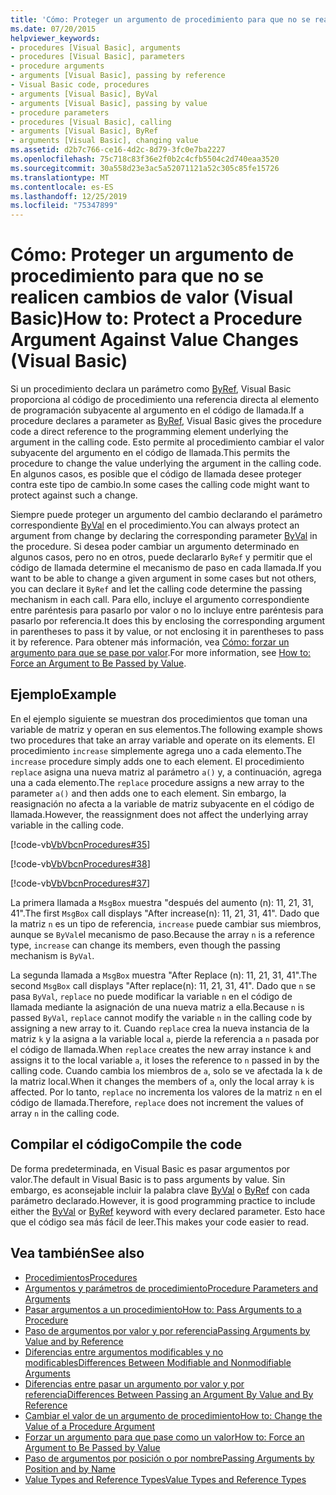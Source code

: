 ```yaml
---
title: 'Cómo: Proteger un argumento de procedimiento para que no se realicen cambios de valor'
ms.date: 07/20/2015
helpviewer_keywords:
- procedures [Visual Basic], arguments
- procedures [Visual Basic], parameters
- procedure arguments
- arguments [Visual Basic], passing by reference
- Visual Basic code, procedures
- arguments [Visual Basic], ByVal
- arguments [Visual Basic], passing by value
- procedure parameters
- procedures [Visual Basic], calling
- arguments [Visual Basic], ByRef
- arguments [Visual Basic], changing value
ms.assetid: d2b7c766-ce16-4d2c-8d79-3fc0e7ba2227
ms.openlocfilehash: 75c718c83f36e2f0b2c4cfb5504c2d740eaa3520
ms.sourcegitcommit: 30a558d23e3ac5a52071121a52c305c85fe15726
ms.translationtype: MT
ms.contentlocale: es-ES
ms.lasthandoff: 12/25/2019
ms.locfileid: "75347899"
---
```

# <a name="how-to-protect-a-procedure-argument-against-value-changes-visual-basic"></a><span data-ttu-id="eeae1-102">Cómo: Proteger un argumento de procedimiento para que no se realicen cambios de valor (Visual Basic)</span><span class="sxs-lookup"><span data-stu-id="eeae1-102">How to: Protect a Procedure Argument Against Value Changes (Visual Basic)</span></span>
<span data-ttu-id="eeae1-103">Si un procedimiento declara un parámetro como [ByRef](../../../../visual-basic/language-reference/modifiers/byref.md), Visual Basic proporciona al código de procedimiento una referencia directa al elemento de programación subyacente al argumento en el código de llamada.</span><span class="sxs-lookup"><span data-stu-id="eeae1-103">If a procedure declares a parameter as [ByRef](../../../../visual-basic/language-reference/modifiers/byref.md), Visual Basic gives the procedure code a direct reference to the programming element underlying the argument in the calling code.</span></span> <span data-ttu-id="eeae1-104">Esto permite al procedimiento cambiar el valor subyacente del argumento en el código de llamada.</span><span class="sxs-lookup"><span data-stu-id="eeae1-104">This permits the procedure to change the value underlying the argument in the calling code.</span></span> <span data-ttu-id="eeae1-105">En algunos casos, es posible que el código de llamada desee proteger contra este tipo de cambio.</span><span class="sxs-lookup"><span data-stu-id="eeae1-105">In some cases the calling code might want to protect against such a change.</span></span>  
  
 <span data-ttu-id="eeae1-106">Siempre puede proteger un argumento del cambio declarando el parámetro correspondiente [ByVal](../../../../visual-basic/language-reference/modifiers/byval.md) en el procedimiento.</span><span class="sxs-lookup"><span data-stu-id="eeae1-106">You can always protect an argument from change by declaring the corresponding parameter [ByVal](../../../../visual-basic/language-reference/modifiers/byval.md) in the procedure.</span></span> <span data-ttu-id="eeae1-107">Si desea poder cambiar un argumento determinado en algunos casos, pero no en otros, puede declararlo `ByRef` y permitir que el código de llamada determine el mecanismo de paso en cada llamada.</span><span class="sxs-lookup"><span data-stu-id="eeae1-107">If you want to be able to change a given argument in some cases but not others, you can declare it `ByRef` and let the calling code determine the passing mechanism in each call.</span></span> <span data-ttu-id="eeae1-108">Para ello, incluye el argumento correspondiente entre paréntesis para pasarlo por valor o no lo incluye entre paréntesis para pasarlo por referencia.</span><span class="sxs-lookup"><span data-stu-id="eeae1-108">It does this by enclosing the corresponding argument in parentheses to pass it by value, or not enclosing it in parentheses to pass it by reference.</span></span> <span data-ttu-id="eeae1-109">Para obtener más información, vea [Cómo: forzar un argumento para que se pase por valor](./how-to-force-an-argument-to-be-passed-by-value.md).</span><span class="sxs-lookup"><span data-stu-id="eeae1-109">For more information, see [How to: Force an Argument to Be Passed by Value](./how-to-force-an-argument-to-be-passed-by-value.md).</span></span>  
  
## <a name="example"></a><span data-ttu-id="eeae1-110">Ejemplo</span><span class="sxs-lookup"><span data-stu-id="eeae1-110">Example</span></span>  
 <span data-ttu-id="eeae1-111">En el ejemplo siguiente se muestran dos procedimientos que toman una variable de matriz y operan en sus elementos.</span><span class="sxs-lookup"><span data-stu-id="eeae1-111">The following example shows two procedures that take an array variable and operate on its elements.</span></span> <span data-ttu-id="eeae1-112">El procedimiento `increase` simplemente agrega uno a cada elemento.</span><span class="sxs-lookup"><span data-stu-id="eeae1-112">The `increase` procedure simply adds one to each element.</span></span> <span data-ttu-id="eeae1-113">El procedimiento `replace` asigna una nueva matriz al parámetro `a()` y, a continuación, agrega una a cada elemento.</span><span class="sxs-lookup"><span data-stu-id="eeae1-113">The `replace` procedure assigns a new array to the parameter `a()` and then adds one to each element.</span></span> <span data-ttu-id="eeae1-114">Sin embargo, la reasignación no afecta a la variable de matriz subyacente en el código de llamada.</span><span class="sxs-lookup"><span data-stu-id="eeae1-114">However, the reassignment does not affect the underlying array variable in the calling code.</span></span>  
  
 [!code-vb[VbVbcnProcedures#35](~/samples/snippets/visualbasic/VS_Snippets_VBCSharp/VbVbcnProcedures/VB/Class1.vb#35)]  
  
 [!code-vb[VbVbcnProcedures#38](~/samples/snippets/visualbasic/VS_Snippets_VBCSharp/VbVbcnProcedures/VB/Class1.vb#38)]  
  
 [!code-vb[VbVbcnProcedures#37](~/samples/snippets/visualbasic/VS_Snippets_VBCSharp/VbVbcnProcedures/VB/Class1.vb#37)]  
  
 <span data-ttu-id="eeae1-115">La primera llamada a `MsgBox` muestra "después del aumento (n): 11, 21, 31, 41".</span><span class="sxs-lookup"><span data-stu-id="eeae1-115">The first `MsgBox` call displays "After increase(n): 11, 21, 31, 41".</span></span> <span data-ttu-id="eeae1-116">Dado que la matriz `n` es un tipo de referencia, `increase` puede cambiar sus miembros, aunque se `ByVal`el mecanismo de paso.</span><span class="sxs-lookup"><span data-stu-id="eeae1-116">Because the array `n` is a reference type, `increase` can change its members, even though the passing mechanism is `ByVal`.</span></span>  
  
 <span data-ttu-id="eeae1-117">La segunda llamada a `MsgBox` muestra "After Replace (n): 11, 21, 31, 41".</span><span class="sxs-lookup"><span data-stu-id="eeae1-117">The second `MsgBox` call displays "After replace(n): 11, 21, 31, 41".</span></span> <span data-ttu-id="eeae1-118">Dado que `n` se pasa `ByVal`, `replace` no puede modificar la variable `n` en el código de llamada mediante la asignación de una nueva matriz a ella.</span><span class="sxs-lookup"><span data-stu-id="eeae1-118">Because `n` is passed `ByVal`, `replace` cannot modify the variable `n` in the calling code by assigning a new array to it.</span></span> <span data-ttu-id="eeae1-119">Cuando `replace` crea la nueva instancia de la matriz `k` y la asigna a la variable local `a`, pierde la referencia a `n` pasada por el código de llamada.</span><span class="sxs-lookup"><span data-stu-id="eeae1-119">When `replace` creates the new array instance `k` and assigns it to the local variable `a`, it loses the reference to `n` passed in by the calling code.</span></span> <span data-ttu-id="eeae1-120">Cuando cambia los miembros de `a`, solo se ve afectada la `k` de la matriz local.</span><span class="sxs-lookup"><span data-stu-id="eeae1-120">When it changes the members of `a`, only the local array `k` is affected.</span></span> <span data-ttu-id="eeae1-121">Por lo tanto, `replace` no incrementa los valores de la matriz `n` en el código de llamada.</span><span class="sxs-lookup"><span data-stu-id="eeae1-121">Therefore, `replace` does not increment the values of array `n` in the calling code.</span></span>  
  
## <a name="compile-the-code"></a><span data-ttu-id="eeae1-122">Compilar el código</span><span class="sxs-lookup"><span data-stu-id="eeae1-122">Compile the code</span></span>  
 <span data-ttu-id="eeae1-123">De forma predeterminada, en Visual Basic es pasar argumentos por valor.</span><span class="sxs-lookup"><span data-stu-id="eeae1-123">The default in Visual Basic is to pass arguments by value.</span></span> <span data-ttu-id="eeae1-124">Sin embargo, es aconsejable incluir la palabra clave [ByVal](../../../../visual-basic/language-reference/modifiers/byval.md) o [ByRef](../../../../visual-basic/language-reference/modifiers/byref.md) con cada parámetro declarado.</span><span class="sxs-lookup"><span data-stu-id="eeae1-124">However, it is good programming practice to include either the [ByVal](../../../../visual-basic/language-reference/modifiers/byval.md) or [ByRef](../../../../visual-basic/language-reference/modifiers/byref.md) keyword with every declared parameter.</span></span> <span data-ttu-id="eeae1-125">Esto hace que el código sea más fácil de leer.</span><span class="sxs-lookup"><span data-stu-id="eeae1-125">This makes your code easier to read.</span></span>  
  
## <a name="see-also"></a><span data-ttu-id="eeae1-126">Vea también</span><span class="sxs-lookup"><span data-stu-id="eeae1-126">See also</span></span>

- [<span data-ttu-id="eeae1-127">Procedimientos</span><span class="sxs-lookup"><span data-stu-id="eeae1-127">Procedures</span></span>](./index.md)
- [<span data-ttu-id="eeae1-128">Argumentos y parámetros de procedimiento</span><span class="sxs-lookup"><span data-stu-id="eeae1-128">Procedure Parameters and Arguments</span></span>](./procedure-parameters-and-arguments.md)
- [<span data-ttu-id="eeae1-129">Pasar argumentos a un procedimiento</span><span class="sxs-lookup"><span data-stu-id="eeae1-129">How to: Pass Arguments to a Procedure</span></span>](./how-to-pass-arguments-to-a-procedure.md)
- [<span data-ttu-id="eeae1-130">Paso de argumentos por valor y por referencia</span><span class="sxs-lookup"><span data-stu-id="eeae1-130">Passing Arguments by Value and by Reference</span></span>](./passing-arguments-by-value-and-by-reference.md)
- [<span data-ttu-id="eeae1-131">Diferencias entre argumentos modificables y no modificables</span><span class="sxs-lookup"><span data-stu-id="eeae1-131">Differences Between Modifiable and Nonmodifiable Arguments</span></span>](./differences-between-modifiable-and-nonmodifiable-arguments.md)
- [<span data-ttu-id="eeae1-132">Diferencias entre pasar un argumento por valor y por referencia</span><span class="sxs-lookup"><span data-stu-id="eeae1-132">Differences Between Passing an Argument By Value and By Reference</span></span>](./differences-between-passing-an-argument-by-value-and-by-reference.md)
- [<span data-ttu-id="eeae1-133">Cambiar el valor de un argumento de procedimiento</span><span class="sxs-lookup"><span data-stu-id="eeae1-133">How to: Change the Value of a Procedure Argument</span></span>](./how-to-change-the-value-of-a-procedure-argument.md)
- [<span data-ttu-id="eeae1-134">Forzar un argumento para que pase como un valor</span><span class="sxs-lookup"><span data-stu-id="eeae1-134">How to: Force an Argument to Be Passed by Value</span></span>](./how-to-force-an-argument-to-be-passed-by-value.md)
- [<span data-ttu-id="eeae1-135">Paso de argumentos por posición o por nombre</span><span class="sxs-lookup"><span data-stu-id="eeae1-135">Passing Arguments by Position and by Name</span></span>](./passing-arguments-by-position-and-by-name.md)
- [<span data-ttu-id="eeae1-136">Value Types and Reference Types</span><span class="sxs-lookup"><span data-stu-id="eeae1-136">Value Types and Reference Types</span></span>](../../../../visual-basic/programming-guide/language-features/data-types/value-types-and-reference-types.md)
